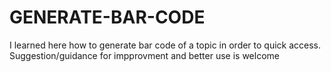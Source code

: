# GENERATE-BAR-CODE
I learned here how to generate bar code of a topic in order to quick access. Suggestion/guidance for impprovment and better use is welcome
